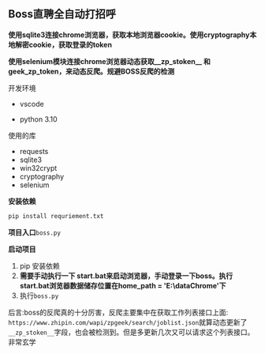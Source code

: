 ## Boss直聘全自动打招呼

**使用sqlite3连接chrome浏览器，获取本地浏览器cookie。使用cryptography本地解密cookie，获取登录的token**

**使用selenium模块连接chrome浏览器动态获取__zp_stoken__ 和geek_zp_token，来动态反爬。规避BOSS反爬的检测**

开发环境

- vscode

- python 3.10

使用的库

- requests
- sqlite3
- win32crypt
- cryptography
- selenium



**安装依赖**

```sh
pip install requriement.txt
```

**项目入口**`boss.py`



**启动项目**

1. pip 安装依赖
2. **需要手动执行一下 start.bat来启动浏览器，手动登录一下boss。执行start.bat浏览器数据储存位置在home_path = 'E:\dataChrome'下**
3. 执行`boss.py`



后言:boss的反爬真的十分厉害，反爬主要集中在获取工作列表接口上面: ` https://www.zhipin.com/wapi/zpgeek/search/joblist.json`就算动态更新了`__zp_stoken__`字段，也会被检测到。但是多更新几次又可以请求这个列表接口。非常玄学

